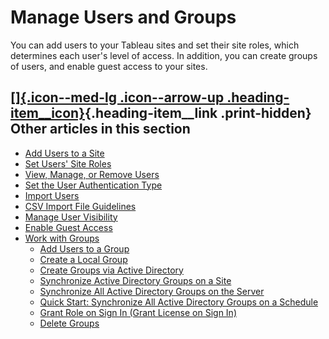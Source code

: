

Manage Users and Groups
=======================
You can add users to your Tableau sites and set their site roles, which
determines each user\'s level of access. In addition, you can create
groups of users, and enable guest access to your sites.

<div>

<div>

[[]{.icon--med-lg .icon--arrow-up .heading-item__icon}](https://help.tableau.com/current/server/en-us/users.htm#){.heading-item__link .print-hidden} Other articles in this section
-----------------------------------------------------------------------------------------------------------------------------------------------------------------------------------

</div>

-   [Add Users to a
    Site](https://help.tableau.com/current/server/en-us/sites_addusers.htm)
-   [Set Users\' Site
    Roles](https://help.tableau.com/current/server/en-us/users_site_roles.htm)
-   [View, Manage, or Remove
    Users](https://help.tableau.com/current/server/en-us/users_view.htm)
-   [Set the User Authentication
    Type](https://help.tableau.com/current/server/en-us/users_set_auth_type.htm)
-   [Import
    Users](https://help.tableau.com/current/server/en-us/users_import.htm)
-   [CSV Import File
    Guidelines](https://help.tableau.com/current/server/en-us/csvguidelines.htm)
-   [Manage User
    Visibility](https://help.tableau.com/current/server/en-us/user_visibility.htm)
-   [Enable Guest
    Access](https://help.tableau.com/current/server/en-us/users_guest.htm)
-   [Work with
    Groups](https://help.tableau.com/current/server/en-us/groups.htm)
    -   [Add Users to a
        Group](https://help.tableau.com/current/server/en-us/users_add_group.htm)
    -   [Create a Local
        Group](https://help.tableau.com/current/server/en-us/groups_create_local.htm)
    -   [Create Groups via Active
        Directory](https://help.tableau.com/current/server/en-us/groups_create_ad.htm)
    -   [Synchronize Active Directory Groups on a
        Site](https://help.tableau.com/current/server/en-us/groups_create_adsync.htm)
    -   [Synchronize All Active Directory Groups on the
        Server](https://help.tableau.com/current/server/en-us/groups_globalsync.htm)
    -   [Quick Start: Synchronize All Active Directory Groups on a
        Schedule](https://help.tableau.com/current/server/en-us/qs_ad_group_sync.htm)
    -   [Grant Role on Sign In (Grant License on Sign
        In)](https://help.tableau.com/current/server/en-us/grant_role.htm)
    -   [Delete
        Groups](https://help.tableau.com/current/server/en-us/groups_delete.htm)

